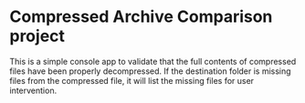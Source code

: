 # Compressed Archive Comparison project
This is a simple console app to validate that the full contents of compressed files have been properly decompressed. 
If the destination folder is missing files from the compressed file, it will list the missing files for user intervention.